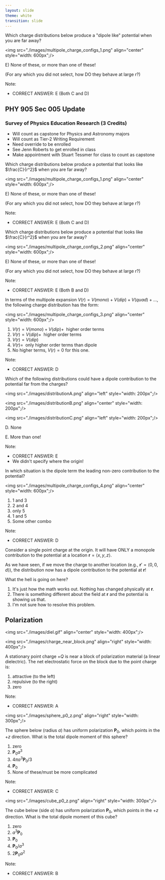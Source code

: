 ```yaml
---
layout: slide
theme: white
transition: slide
---
```



<section data-markdown>

Which charge distributions below produce a "dipole like" potential when you are far away?

<img src="./images/multipole_charge_configs_1.png" align="center" style="width: 600px";/>

E) None of these, or more than one of these!

(For any which you did not select, how DO they behave at large r?)

Note:
* CORRECT ANSWER: E (Both C and D)

</section>


<section data-markdown>

## PHY 905 Sec 005 Update

### Survey of Physics Education Research (3 Credits)

* Will count as capstone for Physics and Astronomy majors
* Will count as Tier-2 Writing Requirement
* Need override to be enrolled
* See Jenn Roberts to get enrolled in class
* Make appointment with Stuart Tessmer for class to count as capstone

</section>


<section data-markdown>

Which charge distributions below produce a potential that looks like $\frac{C}{r^2}$ when you are far away?

<img src="./images/multipole_charge_configs_1.png" align="center" style="width: 600px";/>

E) None of these, or more than one of these!

(For any which you did not select, how DO they behave at large r?)

Note:
* CORRECT ANSWER: E (Both C and D)

</section>


<section data-markdown>

Which charge distributions below produce a potential that looks like $\frac{C}{r^2}$ when you are far away?

<img src="./images/multipole_charge_configs_2.png" align="center" style="width: 600px";/>

E) None of these, or more than one of these!

(For any which you did not select, how DO they behave at large r?)

Note:
* CORRECT ANSWER: E (Both B and D)

</section>


<section data-markdown>

In terms of the multipole expansion $V(r) = V(mono) + V(dip) + V(quad) + \dots$, the following charge distribution has the form:

<img src="./images/multipole_charge_configs_3.png" align="center" style="width: 600px";/>

1. $V(r) = V(mono) + V(dip) +\;$ higher order terms
2. $V(r) = V(dip) +\;$ higher order terms
3. $V(r) = V(dip)$
4. $V(r) =\;$ only higher order terms than dipole
5. No higher terms, $V(r) = 0$ for this one.

Note:
* CORRECT ANSWER: D

</section>

<section data-markdown>

Which of the following distributions could have a dipole contribution to the potential far from the charges?

<img src="./images/distributionA.png" align="left" style="width: 200px";/>

<img src="./images/distributionB.png" align="center" style="width: 200px";/>

<img src="./images/distributionC.png" align="left" style="width: 200px";/>

D. None

E. More than one!

Note:
* CORRECT ANSWER: E
* We didn't specify where the origin!

</section>

<section data-markdown>

In which situation is the dipole term the leading non-zero contribution to the potential?

<img src="./images/multipole_charge_configs_4.png" align="center" style="width: 600px";/>


1. 1 and 3
2. 2 and 4
3. only 5
4. 1 and 5
5. Some other combo

Note:
* CORRECT ANSWER: D


</section>

<section data-markdown>

Consider a single point charge at the origin. It will have ONLY a monopole contribution to the potential at a location $\mathbf{r} = \langle x,y,z\rangle$.

As we have seen, if we move the charge to another location (e.g., $\mathbf{r}' = \langle 0,0,d \rangle$), the distribution now has a dipole contribution to the potential at $\mathbf{r}$!

What the hell is going on here?

1. It's just how the math works out. Nothing has changed physically at $\mathbf{r}$.
2. There is something different about the field at $\mathbf{r}$ and the potential is showing us that.
3. I'm not sure how to resolve this problem.

</section>

<section data-markdown>

## Polarization

<img src="./images/diel.gif" align="center" style="width: 400px";/>


</section>

<section data-markdown>

<img src="./images/charge_near_block.png" align="right" style="width: 400px";/>

A stationary point charge $+Q$ is near a block of polarization material (a linear dielectric).  The net electrostatic force on the block due to the point charge is:

1. attractive (to the left)
2. repulsive (to the right)
3. zero

Note:
* CORRECT ANSWER: A

</section>

<section data-markdown>

<img src="./images/sphere_p0_z.png" align="right" style="width: 300px";/>

The sphere below (radius $a$) has uniform polarization $\mathbf{P}_0$, which points in the $+z$ direction.
What is the total dipole moment of this sphere?

1. zero
2. $\mathbf{P}_0 a^3$
3. $4\pi a^3 \mathbf{P}_0/3$
4. $\mathbf{P}_0$
5. None of these/must be more complicated


Note:
* CORRECT ANSWER: C

</section>

<section data-markdown>

<img src="./images/cube_p0_z.png" align="right" style="width: 300px";/>

The cube below (side $a$) has uniform polarization $\mathbf{P}_0$, which points in the $+z$ direction.
What is the total dipole moment of this cube?

1. zero
2. $a^3 \mathbf{P}_0$
3. $\mathbf{P}_0$
4. $\mathbf{P}_0/a^3$
5. $2 \mathbf{P}_0 a^2$


Note:
* CORRECT ANSWER: B

</section>
